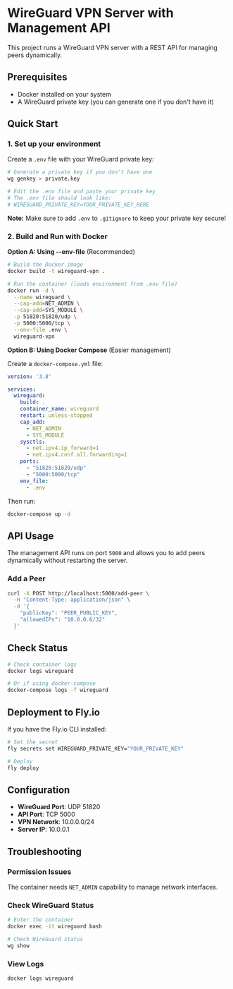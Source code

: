 # WireGuard VPN Server with Management API

This project runs a WireGuard VPN server with a REST API for managing peers dynamically.

## Prerequisites

- Docker installed on your system
- A WireGuard private key (you can generate one if you don't have it)

## Quick Start

### 1. Set up your environment

Create a `.env` file with your WireGuard private key:

```bash
# Generate a private key if you don't have one
wg genkey > private.key

# Edit the .env file and paste your private key
# The .env file should look like:
# WIREGUARD_PRIVATE_KEY=YOUR_PRIVATE_KEY_HERE
```

**Note:** Make sure to add `.env` to `.gitignore` to keep your private key secure!

### 2. Build and Run with Docker

**Option A: Using --env-file** (Recommended)

```bash
# Build the Docker image
docker build -t wireguard-vpn .

# Run the container (loads environment from .env file)
docker run -d \
  --name wireguard \
  --cap-add=NET_ADMIN \
  --cap-add=SYS_MODULE \
  -p 51820:51820/udp \
  -p 5000:5000/tcp \
  --env-file .env \
  wireguard-vpn
```

**Option B: Using Docker Compose** (Easier management)

Create a `docker-compose.yml` file:

```yaml
version: '3.8'

services:
  wireguard:
    build: .
    container_name: wireguard
    restart: unless-stopped
    cap_add:
      - NET_ADMIN
      - SYS_MODULE
    sysctls:
      - net.ipv4.ip_forward=1
      - net.ipv4.conf.all.forwarding=1
    ports:
      - "51820:51820/udp"
      - "5000:5000/tcp"
    env_file:
      - .env
```

Then run:
```bash
docker-compose up -d
```

## API Usage

The management API runs on port `5000` and allows you to add peers dynamically without restarting the server.

### Add a Peer

```bash
curl -X POST http://localhost:5000/add-peer \
  -H "Content-Type: application/json" \
  -d '{
    "publicKey": "PEER_PUBLIC_KEY",
    "allowedIPs": "10.0.0.6/32"
  }'
```

## Check Status

```bash
# Check container logs
docker logs wireguard

# Or if using docker-compose
docker-compose logs -f wireguard
```

## Deployment to Fly.io

If you have the Fly.io CLI installed:

```bash
# Set the secret
fly secrets set WIREGUARD_PRIVATE_KEY="YOUR_PRIVATE_KEY"

# Deploy
fly deploy
```

## Configuration

- **WireGuard Port**: UDP 51820
- **API Port**: TCP 5000
- **VPN Network**: 10.0.0.0/24
- **Server IP**: 10.0.0.1

## Troubleshooting

### Permission Issues
The container needs `NET_ADMIN` capability to manage network interfaces.

### Check WireGuard Status
```bash
# Enter the container
docker exec -it wireguard bash

# Check WireGuard status
wg show
```

### View Logs
```bash
docker logs wireguard
```

